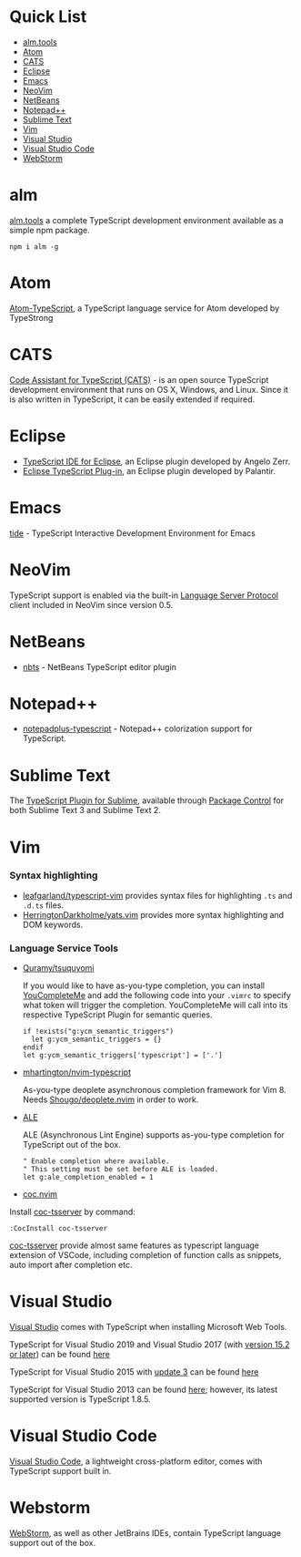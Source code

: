 # Quick List

* [alm.tools](#alm)
* [Atom](#atom)
* [CATS](#cats)
* [Eclipse](#eclipse)
* [Emacs](#emacs)
* [NeoVim](#neovim)
* [NetBeans](#netbeans)
* [Notepad++](#notepad)
* [Sublime Text](#sublime-text)
* [Vim](#vim)
* [Visual Studio](#visual-studio-20132015)
* [Visual Studio Code](#visual-studio-code)
* [WebStorm](#webstorm)

# alm

[alm.tools](http://alm.tools/) a complete TypeScript development environment available as a simple npm package.

```shell
npm i alm -g
```

# Atom

[Atom-TypeScript](https://atom.io/packages/atom-typescript), a TypeScript language service for Atom developed by TypeStrong

# CATS

[Code Assistant for TypeScript (CATS)](https://github.com/jbaron/cats) -  is an open source TypeScript development environment that runs on OS X, Windows, and Linux.
Since it is also written in TypeScript, it can be easily extended if required.

# Eclipse

* [TypeScript IDE for Eclipse](https://github.com/angelozerr/typescript.java/wiki/Getting-Started), an Eclipse plugin developed by Angelo Zerr.
* [Eclipse TypeScript Plug-in](https://github.com/palantir/eclipse-typescript), an Eclipse plugin developed by Palantir.

# Emacs

[tide](https://github.com/ananthakumaran/tide) - TypeScript Interactive Development Environment for Emacs

# NeoVim

TypeScript support is enabled via the built-in [Language Server Protocol](https://neovim.io/doc/user/lsp.html) client included in NeoVim since version 0.5.

# NetBeans

* [nbts](https://github.com/Everlaw/nbts) - NetBeans TypeScript editor plugin

# Notepad++

* [notepadplus-typescript](https://github.com/chai2010/notepadplus-typescript) - Notepad++ colorization support for TypeScript.

# Sublime Text

The [TypeScript Plugin for Sublime](https://github.com/Microsoft/TypeScript-Sublime-Plugin), available through [Package Control](https://packagecontrol.io/) for both Sublime Text 3 and Sublime Text 2.

# Vim

### Syntax highlighting

* [leafgarland/typescript-vim](https://github.com/leafgarland/typescript-vim) provides syntax files for highlighting `.ts` and `.d.ts` files.
* [HerringtonDarkholme/yats.vim](https://github.com/HerringtonDarkholme/yats.vim) provides more syntax highlighting and DOM keywords.

### Language Service Tools

* [Quramy/tsuquyomi](https://github.com/Quramy/tsuquyomi)

  If you would like to have as-you-type completion, you can install [YouCompleteMe](https://github.com/Valloric/YouCompleteMe) and add the following code into your `.vimrc` to specify what token will trigger the completion. YouCompleteMe will call into its respective TypeScript Plugin for semantic queries.

  ```vimscript
  if !exists("g:ycm_semantic_triggers")
    let g:ycm_semantic_triggers = {}
  endif
  let g:ycm_semantic_triggers['typescript'] = ['.']
  ```

* [mhartington/nvim-typescript](https://github.com/mhartington/nvim-typescript)

  As-you-type deoplete asynchronous completion framework for Vim 8. Needs [Shougo/deoplete.nvim](https://github.com/Shougo/deoplete.nvim) in order to work.

* [ALE](https://github.com/w0rp/ale)

  ALE (Asynchronous Lint Engine) supports as-you-type completion for TypeScript out of the box.

  ```vimscript
  " Enable completion where available.
  " This setting must be set before ALE is loaded.
  let g:ale_completion_enabled = 1
  ```

* [coc.nvim](https://github.com/neoclide/coc.nvim)

Install [coc-tsserver](https://github.com/neoclide/coc-tsserver) by command:

``` vim
:CocInstall coc-tsserver
```

[coc-tsserver](https://github.com/neoclide/coc-tsserver) provide almost same features as typescript language extension of VSCode, including completion of function calls as snippets, auto import after completion etc.

# Visual Studio

[Visual Studio](https://www.visualstudio.com/) comes with TypeScript when installing Microsoft Web Tools.

TypeScript for Visual Studio 2019 and Visual Studio 2017 (with [version 15.2 or later](https://www.visualstudio.com/en-us/news/releasenotes/vs2017-relnotes-v15.2)) can be found [here](https://marketplace.visualstudio.com/publishers/TypeScriptTeam)

TypeScript for Visual Studio 2015 with [update 3](https://www.visualstudio.com/en-us/news/releasenotes/vs2015-update3-vs) can be found [here](http://www.microsoft.com/en-us/download/details.aspx?id=48593)

TypeScript for Visual Studio 2013 can be found [here](https://www.microsoft.com/en-us/download/details.aspx?id=48739); however, its latest supported version is TypeScript 1.8.5.

# Visual Studio Code

[Visual Studio Code](https://code.visualstudio.com/), a lightweight cross-platform editor, comes with TypeScript support built in.

# Webstorm

[WebStorm](https://www.jetbrains.com/webstorm/), as well as other JetBrains IDEs, contain TypeScript language support out of the box.
